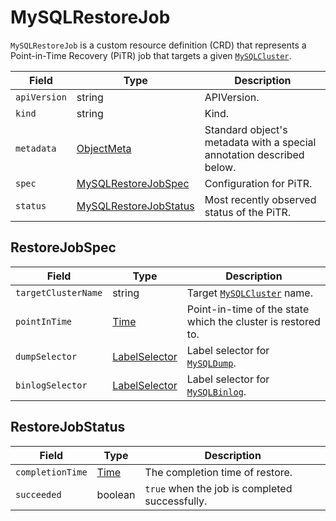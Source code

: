 MySQLRestoreJob
===============

`MySQLRestoreJob` is a custom resource definition (CRD) that represents a Point-in-Time Recovery (PiTR) job that targets a given [`MySQLCluster`](crd_mysql_cluster.md).

| Field        | Type                                       | Description                                                           |
| ------------ | ------------------------------------------ | --------------------------------------------------------------------- |
| `apiVersion` | string                                     | APIVersion.                                                           |
| `kind`       | string                                     | Kind.                                                                 |
| `metadata`   | [ObjectMeta]                               | Standard object's metadata with a special annotation described below. |
| `spec`       | [MySQLRestoreJobSpec](#RestoreJobSpec)     | Configuration for PiTR.                                               |
| `status`     | [MySQLRestoreJobStatus](#RestoreJobStatus) | Most recently observed status of the PiTR.                            |

RestoreJobSpec
--------------

| Field               | Type            | Description                                                  |
| ------------------- | --------------- | ------------------------------------------------------------ |
| `targetClusterName` | string          | Target [`MySQLCluster`](crd_mysql_cluster.md) name.          |
| `pointInTime`       | [Time]          | Point-in-time of the state which the cluster is restored to. |
| `dumpSelector`      | [LabelSelector] | Label selector for [`MySQLDump`](crd_mysql_dump.md).         |
| `binlogSelector`    | [LabelSelector] | Label selector for [`MySQLBinlog`](crd_mysql_binlog.md).     |

RestoreJobStatus
----------------

| Field            | Type    | Description                                    |
| ---------------- | ------- | ---------------------------------------------- |
| `completionTime` | [Time]  | The completion time of restore.                |
| `succeeded`      | boolean | `true` when the job is completed successfully. |

[ObjectMeta]: https://kubernetes.io/docs/reference/generated/kubernetes-api/v1.17/#objectmeta-v1-meta
[Time]: https://kubernetes.io/docs/reference/generated/kubernetes-api/v1.17/#time-v1-meta
[LabelSelector]: https://kubernetes.io/docs/reference/generated/kubernetes-api/v1.17/#labelselector-v1-meta

